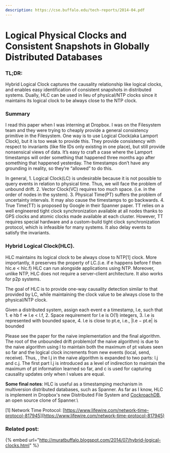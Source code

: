 ```yaml
---
description: https://cse.buffalo.edu/tech-reports/2014-04.pdf
---
```


# Logical Physical Clocks and Consistent Snapshots in Globally Distributed Databases

### TL;DR:&#x20;

Hybrid Logical Clock captures the causality relationship like logical clocks, and enables easy identification of consistent snapshots in distributed systems. Dually, HLC can be used in lieu of physical/NTP clocks since it maintains its logical clock to be always close to the NTP clock.

### Summary

I read this paper when I was interning at Dropbox. I was on the Filesystem team and they were trying to cheaply provide a general consistency primitive in the Filesystem. One way is to use Logical Clock(aka Lamport Clock), but it is too weak to provide this. They provide consistency with respect to invariants (like file IDs only existing in one place), but still provide nonsensical views of data. It’s easy to craft a case where the Lamport timestamps will order something that happened three months ago after something that happened yesterday. The timestamps don’t have any grounding in reality, so they’re “allowed” to do this.

In general, 1. Logical Clock(LC) is undesirable because it is not possible to query events in relation to physical time. Thus, we will face the problem of unbound drift. 2. Vector Clock(VC) requires too much space. (i.e. in the order of nodes in the system). 3. Physical Time(PT) suffers the problem of uncertainty intervals. It may also cause the timestamps to go backwards. 4. True Time(TT) is proposed by Google in their Spanner paper. TT relies on a well engineered tight clock synchronization available at all nodes thanks to GPS clocks and atomic clocks made available at each cluster. However, TT requires special hardware and a custom-build tight clock synchronization protocol, which is infeasible for many systems. It also delay events to satisfy the invariants.

### Hybrid Logical Clock(HLC).&#x20;

HLC maintains its logical clock to be always close to NTP\[1] clock. More importantly, it preserves the property of LC.(i.e. if e happens before f then hlc.e < hlc.f) HLC can run alongside applications using NTP. Moreover, unlike NTP, HLC does not require a server-client architecture. It also works for p2p systems.

The goal of HLC is to provide one-way causality detection similar to that provided by LC, while maintaining the clock value to be always close to the physical/NTP clock.

Given a distributed system, assign each event e a timestamp, l.e, such that 1. e hb f ⇒ l.e < l.f, 2. Space requirement for l.e is O(1) integers, 3. l.e is represented with bounded space, 4. l.e is close to pt.e, i.e., |l.e − pt.e| is bounded

Please see the paper for the naive implementation and the final algorithm. The root of the unbounded drift problem(of the naive algorithm) is due to the naive algorithm using l to maintain both the maximum of pt values seen so far and the logical clock increments from new events (local, send, receive). Thus, , the l.j in the naive algorithm is expanded to two parts: l.j and c.j. The first part l.j is introduced as a level of indirection to maintain the maximum of pt information learned so far, and c is used for capturing causality updates only when l values are equal.

**Some final notes**: HLC is useful as a timestamping mechanism in multiversion distributed databases, such as Spanner. As far as I know, HLC is implement in Dropbox's new Distributed File System and [CockroachDB](https://github.com/cockroachdb/cockroach/commit/aebb70b0d3e2f0a71e06cbedef45a4fd731f5367), an open source clone of Spanner.\


\[1] Network Time Protocol: [https://www.lifewire.com/network-time-protocol-817945](https://www.lifewire.com/network-time-protocol-817945)

### Related post:&#x20;

{% embed url="http://muratbuffalo.blogspot.com/2014/07/hybrid-logical-clocks.html" %}

